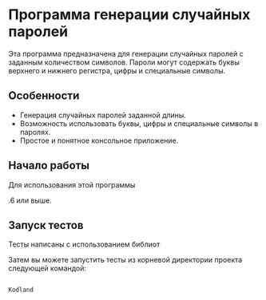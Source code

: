# Программа генерации случайных паролей

Эта программа предназначена для генерации случайных паролей с заданным количеством символов. Пароли могут содержать буквы верхнего и нижнего регистра, цифры и специальные символы.

## Особенности

- Генерация случайных паролей заданной длины.
- Возможность использовать буквы, цифры и специальные символы в паролях.
- Простое и понятное консольное приложение.

## Начало работы

Для использования этой программы 


.6 или выше.

## Запуск тестов

Тесты написаны с использованием библиот

Затем вы можете запустить тесты из корневой директории проекта следующей командой:
```basrr

Kodland
